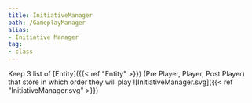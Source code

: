 ```yaml
---
title: InitiativeManager
path: /GameplayManager
alias: 
- Initiative Manager
tag: 
- class
---
```

Keep 3 list of [Entity]({{< ref "Entity" >}}) (Pre Player, Player, Post Player) that store in which order they will play
![InitiativeManager.svg]({{< ref "InitiativeManager.svg" >}})

